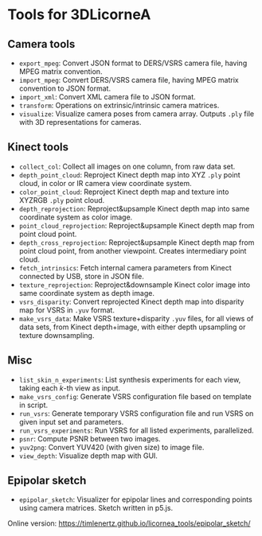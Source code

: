 # Tools for 3DLicorneA

## Camera tools
* `export_mpeg`: Convert JSON format to DERS/VSRS camera file, having MPEG matrix convention.
* `import_mpeg`: Convert DERS/VSRS camera file, having MPEG matrix convention to JSON format.
* `import_xml`: Convert XML camera file to JSON format.
* `transform`: Operations on extrinsic/intrinsic camera matrices.
* `visualize`: Visualize camera poses from camera array. Outputs `.ply` file with 3D representations for cameras.

## Kinect tools
* `collect_col`: Collect all images on one column, from raw data set.
* `depth_point_cloud`: Reproject Kinect depth map into XYZ `.ply` point cloud, in color or IR camera view coordinate system.
* `color_point_cloud`: Reproject Kinect depth map and texture into XYZRGB `.ply` point cloud.
* `depth_reprojection`: Reproject&upsample Kinect depth map into same coordinate system as color image.
* `point_cloud_reprojection`: Reproject&upsample Kinect depth map from point cloud point.
* `depth_cross_reprojection`: Reproject&upsample Kinect depth map from point cloud point, from another viewpoint. Creates intermediary point cloud.
* `fetch_intrinsics`: Fetch internal camera parameters from Kinect connected by USB, store in JSON file.
* `texture_reprojection`: Reproject&downsample Kinect color image into same coordinate system as depth image.
* `vsrs_disparity`: Convert reprojected Kinect depth map into disparity map for VSRS in `.yuv` format.
* `make_vsrs_data`: Make VSRS texture+disparity `.yuv` files, for all views of data sets, from Kinect depth+image, with either depth upsampling or texture downsampling.

## Misc
* `list_skin_n_experiments`: List synthesis experiments for each view, taking each _k_-th view as input.
* `make_vsrs_config`: Generate VSRS configuration file based on template in script.
* `run_vsrs`: Generate temporary VSRS configuration file and run VSRS on given input set and parameters.
* `run_vsrs_experiments`: Run VSRS for all listed experiments, parallelized.
* `psnr`: Compute PSNR between two images.
* `yuv2png`: Convert YUV420 (with given size) to image file.
* `view_depth`: Visualize depth map with GUI.

## Epipolar sketch
* `epipolar_sketch`: Visualizer for epipolar lines and corresponding points using camera matrices. Sketch written in p5.js.

Online version:
https://timlenertz.github.io/licornea_tools/epipolar_sketch/
